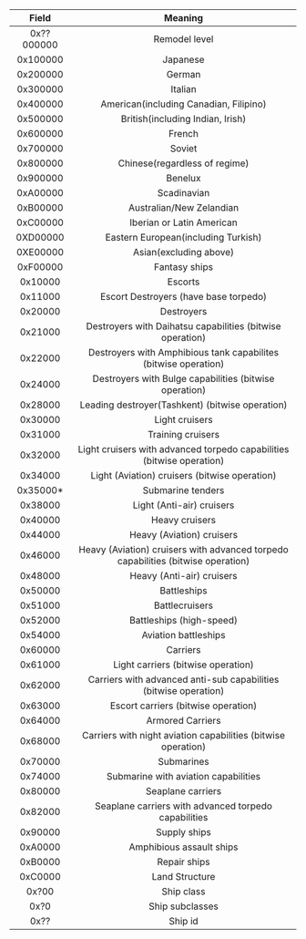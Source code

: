 |   Field    |                           Meaning                            |
| :--------: | :----------------------------------------------------------: |
| 0x??000000 |                        Remodel level                         |
|  0x100000  |                           Japanese                           |
|  0x200000  |                            German                            |
|  0x300000  |                           Italian                            |
|  0x400000  |            American(including Canadian, Filipino)            |
|  0x500000  |               British(including Indian, Irish)               |
|  0x600000  |                            French                            |
|  0x700000  |                            Soviet                            |
|  0x800000  |                Chinese(regardless of regime)                 |
|  0x900000  |                           Benelux                            |
|  0xA00000  |                         Scadinavian                          |
|  0xB00000  |                   Australian/New Zelandian                   |
|  0xC00000  |                  Iberian or Latin American                   |
|  0XD00000  |             Eastern European(including Turkish)              |
|  0XE00000  |                    Asian(excluding above)                    |
|  0xF00000  |                        Fantasy ships                         |
|  0x10000   |                           Escorts                            |
|  0x11000   |            Escort Destroyers (have base torpedo)             |
|  0x20000   |                          Destroyers                          |
|  0x21000   |  Destroyers with Daihatsu capabilities (bitwise operation)   |
|  0x22000   | Destroyers with Amphibious tank capabilites (bitwise operation) |
|  0x24000   |    Destroyers with Bulge capabilities (bitwise operation)    |
|  0x28000   |       Leading destroyer(Tashkent) (bitwise operation)        |
|  0x30000   |                        Light cruisers                        |
|  0x31000   |                      Training cruisers                       |
|  0x32000   | Light cruisers with advanced torpedo capabilities (bitwise operation) |
|  0x34000   |        Light (Aviation) cruisers (bitwise operation)         |
|  0x35000*  |                      Submarine tenders                       |
|  0x38000   |                  Light (Anti-air) cruisers                   |
|  0x40000   |                        Heavy cruisers                        |
|  0x44000   |                  Heavy (Aviation) cruisers                   |
|  0x46000   | Heavy (Aviation) cruisers with advanced torpedo capabilities (bitwise operation) |
|  0x48000   |                  Heavy (Anti-air) cruisers                   |
|  0x50000   |                         Battleships                          |
|  0x51000   |                        Battlecruisers                        |
|  0x52000   |                   Battleships (high-speed)                   |
|  0x54000   |                     Aviation battleships                     |
|  0x60000   |                           Carriers                           |
|  0x61000   |              Light carriers (bitwise operation)              |
|  0x62000   | Carriers with advanced anti-sub capabilities (bitwise operation) |
|  0x63000   |             Escort carriers (bitwise operation)              |
|  0x64000   |                       Armored Carriers                       |
|  0x68000   | Carriers with night aviation capabilities (bitwise operation) |
|  0x70000   |                          Submarines                          |
|  0x74000   |             Submarine with aviation capabilities             |
|  0x80000   |                      Seaplane carriers                       |
|  0x82000   |     Seaplane carriers with advanced torpedo capabilities     |
|  0x90000   |                         Supply ships                         |
|  0xA0000   |                   Amphibious assault ships                   |
|  0xB0000   |                         Repair ships                         |
|  0xC0000   |                        Land Structure                        |
|   0x?00    |                          Ship class                          |
|    0x?0    |                       Ship subclasses                        |
|    0x??    |                           Ship id                            |
